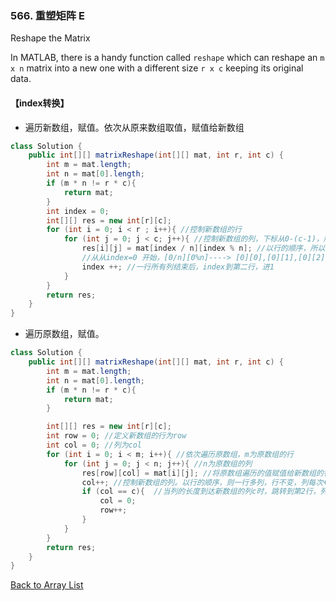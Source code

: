 ### 566. 重塑矩阵 E

Reshape the Matrix

In MATLAB, there is a handy function called `reshape` which can reshape an `m x n` matrix into a new one with a different size `r x c` keeping its original data.

#### 【index转换】

- 遍历新数组，赋值。依次从原来数组取值，赋值给新数组

```java
class Solution {
    public int[][] matrixReshape(int[][] mat, int r, int c) {
        int m = mat.length;
        int n = mat[0].length;
        if (m * n != r * c){
            return mat;
        }
        int index = 0;
        int[][] res = new int[r][c];
        for (int i = 0; i < r ; i++){ //控制新数组的行
            for (int j = 0; j < c; j++){ //控制新数组的列，下标从0-(c-1)，所以j < c
                res[i][j] = mat[index / n][index % n]; //以行的顺序，所以改变每行的列数即可；
                //从从index=0 开始，[0/n][0%n]----> [0][0],[0][1],[0][2]..依次取原数组mat的值,赋值给res[i][j]
                index ++; //一行所有列结束后，index到第二行，进1
            }
        }
        return res;
    }
}
```



- 遍历原数组，赋值。

```java
class Solution {
    public int[][] matrixReshape(int[][] mat, int r, int c) {
        int m = mat.length;
        int n = mat[0].length;
        if (m * n != r * c){
            return mat;
        }

        int[][] res = new int[r][c];
        int row = 0; //定义新数组的行为row
        int col = 0; //列为col
        for (int i = 0; i < m; i++){ //依次遍历原数组，m为原数组的行
            for (int j = 0; j < n; j++){ //n为原数组的列
                res[row][col] = mat[i][j]; //将原数组遍历的值赋值给新数组的行列
                col++; //控制新数组的列。以行的顺序，则一行多列，行不变，列每次+1即可
                if (col == c){  //当列的长度到达新数组的列c时，跳转到第2行，列从0开始，行增加1
                    col = 0;
                    row++;
                }
            }
        }
        return res;
    }
}
```



[Back to Array List](https://github.com/xiaoshuzhao/leetcode-notes-java/blob/main/%E6%95%B0%E6%8D%AE%E7%BB%93%E6%9E%84/%E6%95%B0%E7%BB%84/Array%20List.md)
